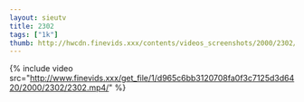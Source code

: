 ```yaml
--- 
layout: sieutv
title: 2302
tags: ["1k"]
thumb: http://hwcdn.finevids.xxx/contents/videos_screenshots/2000/2302/preview.mp4.jpg
---
```

{% include video src="http://www.finevids.xxx/get_file/1/d965c6bb3120708fa0f3c7125d3d6420/2000/2302/2302.mp4/" %} 
